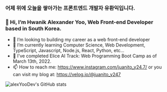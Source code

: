 ### 어제 위에 오늘을 쌓아가는 프론트엔드 개발자 유환익입니다.

### 👋 Hi, I’m Hwanik Alexander Yoo, Web Front-end Developer based in South Korea.
- 👀 I’m looking to building my career as a web front-end developer
- 🌱 I’m currently learning Computer Science, Web Development, TypeScript, Javascript, Node.js, React, Python, etc...
- 💞️ I've completed Elice AI Track: Web Programming Boot Camp as of March 13th, 2022.
- 📫 How to reach me: https://www.instagram.com/juanito_y24.7/ or you can visit my blog at: https://velog.io/@juanito_y247

![alexYooDev's GitHub stats](https://github-readme-stats.vercel.app/api?username=alexYooDev&show_icons=true&theme=radical)
<br>


<!---
fm247/fm247 is a ✨ special ✨ repository because its `README.md` (this file) appears on your GitHub profile.
You can click the Preview link to take a look at your changes.
--->
